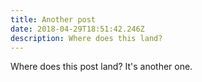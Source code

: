 ```yaml
---
title: Another post
date: 2018-04-29T18:51:42.246Z
description: Where does this land?
---
```

Where does this post land? It's another one.
